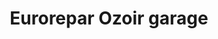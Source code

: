 ---
title: "Eurorepar Ozoir garage"
url: /ozoir-la-ferriere/eurorepar-ozoir-garage/
shop: Autowerkstatt
---